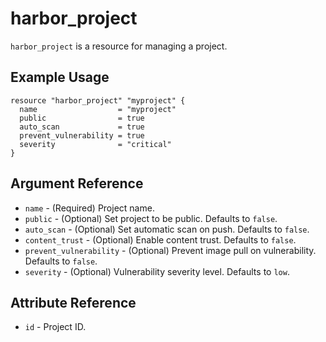 # harbor_project

`harbor_project` is a resource for managing a project.

## Example Usage

```hcl
resource "harbor_project" "myproject" {
  name                  = "myproject"
  public                = true
  auto_scan             = true
  prevent_vulnerability = true
  severity              = "critical"
}
```

## Argument Reference

* `name` - (Required) Project name.
* `public` - (Optional) Set project to be public. Defaults to `false`.
* `auto_scan` - (Optional) Set automatic scan on push. Defaults to `false`.
* `content_trust` - (Optional) Enable content trust. Defaults to `false`.
* `prevent_vulnerability` - (Optional) Prevent image pull on vulnerability. Defaults to `false`.
* `severity` - (Optional) Vulnerability severity level. Defaults to `low`.

## Attribute Reference

* `id` - Project ID.